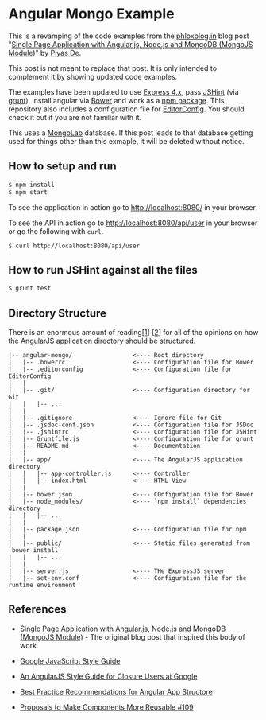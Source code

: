 # Angular Mongo Example
This is a revamping of the code examples from the [phloxblog.in][phloxblog]
blog post "[Single Page Application with Angular.js, Node.js and MongoDB (MongoJS Module)][blog-post]"
by [Piyas De][piyas-de].

This post is not meant to replace that post.  It is only intended to complement
it by showing updated code examples.

The examples have been updated to use [Express 4.x][express], pass
[JSHint][jshint] (via [grunt][grunt]), install angular via [Bower][bower] and
work as a [npm package][npm-package].  This repository also includes a
configuration file for [EditorConfig][editorconfig].  You should check it out if
you are not familiar with it.

This uses a [MongoLab][mongolab] database.  If this post leads to that database
getting used for things other than this exmaple, it will be deleted without
notice.


## How to setup and run
```bash
$ npm install
$ npm start
```

To see the application in action go to <http://localhost:8080/> in your browser.

To see the API in action go to <http://localhost:8080/api/user> in your browser
or go the following with `curl`.

```base
$ curl http://localhost:8080/api/user
```


## How to run JSHint against all the files
```bash
$ grunt test
```


## Directory Structure
There is an enormous amount of reading[[1][yeoman-generator-angular-issues-109]]
[[2][best-practices-angular-structure]] for all of the opinions on how the
AngularJS application directory should be structured.

```
|-- angular-mongo/                 <---- Root directory
|   |-- .bowerrc                   <---- Configuration file for Bower
|   |-- .editorconfig              <---- Configuration file for EditorConfig
|   |
|   |-- .git/                      <---- Configuration directory for Git
|   |   |-- ...
|   |
|   |-- .gitignore                 <---- Ignore file for Git
|   |-- .jsdoc-conf.json           <---- Configuration file for JSDoc
|   |-- .jshintrc                  <---- Configuration file for JSHint
|   |-- Gruntfile.js               <---- Configuration file for grunt
|   |-- README.md                  <---- Documentation
|   |
|   |-- app/                       <---- The AngularJS application directory
|   |   |-- app-controller.js      <---- Controller
|   |   |-- index.html             <---- HTML View
|   |
|   |-- bower.json                 <---- COnfiguration file for Bower
|   |-- node_modules/              <---- `npm install` dependencies directory
|   |   |-- ...
|   |
|   |-- package.json               <---- Configuration file for npm
|   |
|   |-- public/                    <---- Static files generated from `bower install`
|   |   |-- ...
|   |
|   |-- server.js                  <---- THe ExpressJS server
|   |-- set-env.conf               <---- Configuration file for the runtime environment
```         


## References

- [Single Page Application with Angular.js, Node.js and MongoDB (MongoJS Module)][blog-post] - 
  The original blog post that inspired this body of work.

- [Google JavaScript Style Guide][javascriptguide]

- [An AngularJS Style Guide for Closure Users at Google][angularjs-google-style]

- [Best Practice Recommendations for Angular App Structore][best-practices-angular-structure]

- [Proposals to Make Components More Reusable #109][yeoman-generator-angular-issues-109]




[angularjs-google-style]: https://google-styleguide.googlecode.com/svn/trunk/angularjs-google-style.html
[best-practices-angular-structure]: https://docs.google.com/document/d/1XXMvReO8-Awi1EZXAXS4PzDzdNvV6pGcuaF4Q9821Es/pub
[blog-post]: http://www.phloxblog.in/single-page-application-angular-js-node-js-mongodb-mongojs-module
[bower]: http://bower.io
[editorconfig]: http://editorconfig.org
[express]: http://expressjs.com/4x/api.html
[grunt]: http://gruntjs.com
[javascriptguide]: http://google-styleguide.googlecode.com/svn/trunk/javascriptguide.xml
[jsdoc]: http://usejsdoc.org
[jshint]: http://jshint.com
[mongolab]: https://mongolab.com
[npm-package]: https://www.npmjs.org/doc/files/package.json.html
[piyas-de]: http://www.phloxblog.in/author/admin
[phloxblog]: http://www.phloxblog.in
[yeoman-generator-angular-issues-109]: https://github.com/yeoman/generator-angular/issues/109